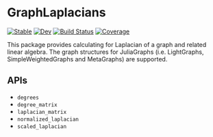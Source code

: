 # GraphLaplacians

[![Stable](https://img.shields.io/badge/docs-stable-blue.svg)](https://yuehhua.github.io/GraphLaplacians.jl/stable)
[![Dev](https://img.shields.io/badge/docs-dev-blue.svg)](https://yuehhua.github.io/GraphLaplacians.jl/dev)
[![Build Status](https://travis-ci.org/yuehhua/GraphLaplacians.jl.svg?branch=master)](https://travis-ci.org/yuehhua/GraphLaplacians.jl)
[![Coverage](https://codecov.io/gh/yuehhua/GraphLaplacians.jl/branch/master/graph/badge.svg)](https://codecov.io/gh/yuehhua/GraphLaplacians.jl)

This package provides calculating for Laplacian of a graph and related linear algebra. The graph structures for JuliaGraphs (i.e. LightGraphs, SimpleWeightedGraphs and MetaGraphs) are supported.

## APIs

* `degrees`
* `degree_matrix`
* `laplacian_matrix`
* `normalized_laplacian`
* `scaled_laplacian`
